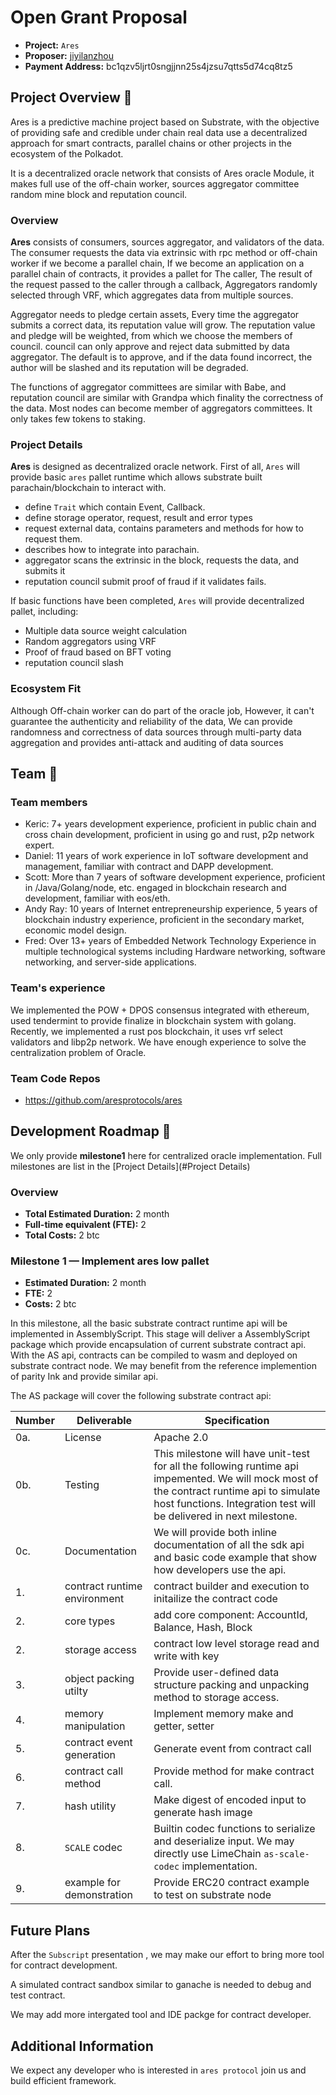 # Open Grant Proposal

* **Project:** `Ares`
* **Proposer:** [jiyilanzhou](https://github.com/jiyilanzhou)
* **Payment Address:**  bc1qzv5ljrt0sngjjnn25s4jzsu7qtts5d74cq8tz5

## Project Overview :page_facing_up:

Ares is a predictive machine project based on Substrate, with the objective of providing safe and credible under chain real data use a decentralized approach for smart contracts, parallel chains or other projects in the ecosystem of the Polkadot.

It is a decentralized oracle network that consists of Ares oracle Module, it makes full use of the off-chain worker, sources aggregator committee random mine block and reputation council.

### Overview

**Ares** consists of consumers, sources aggregator, and validators of the data. The consumer requests the data via extrinsic with rpc method or off-chain worker if we become a parallel chain, If we become an application on a parallel chain of contracts, it provides a pallet for The caller, The result of the request passed to the caller through a callback, Aggregators randomly selected through VRF, which aggregates data from multiple sources.

Aggregator needs to pledge certain assets, Every time the aggregator submits a correct data, its reputation value will grow. The reputation value and pledge will be weighted, from which we choose the members of council. council can only approve and reject data submitted by data aggregator. 
The default is to approve, and if the data found incorrect, the author will be slashed and its reputation will be degraded.

The functions of aggregator committees are similar with Babe, and reputation council are similar with Grandpa which finality the correctness of the data. Most nodes can become member of aggregators committees. It only takes few tokens to staking.

### Project Details

**Ares** is designed as decentralized oracle network. First of all, `Ares` will provide  basic `ares` pallet runtime which allows substrate built parachain/blockchain to interact with.

* define `Trait` which contain Event, Callback.
* define storage operator, request, result and error types
* request external data, contains parameters and methods for how to request them.
* describes how to integrate into parachain.
* aggregator scans the extrinsic in the block, requests the data, and submits it
* reputation council submit proof of fraud if it validates fails.

If basic functions have been completed, `Ares` will provide decentralized pallet, including:

* Multiple data source weight calculation
* Random aggregators using VRF 
* Proof of fraud based on BFT voting
* reputation council slash

### Ecosystem Fit

Although Off-chain worker can do part of the oracle job, However, it can't guarantee the authenticity and reliability of the data, We can provide randomness and correctness of data sources through multi-party data aggregation and provides anti-attack and auditing of data sources

## Team :busts_in_silhouette:

### Team members

* Keric: 7+ years development experience, proficient in public chain and cross chain development, proficient in using go and rust, p2p network expert.
* Daniel: 11 years of work experience in IoT software development and management, familiar with contract and DAPP development.
* Scott: More than 7 years of software development experience, proficient in /Java/Golang/node, etc. engaged in blockchain research and development, familiar with eos/eth.
* Andy Ray: 10 years of Internet entrepreneurship experience, 5 years of blockchain industry experience, proficient in the secondary market, economic model design.
* Fred: Over 13+ years of Embedded Network Technology Experience in multiple technological systems including Hardware networking, software networking, and server-side applications.

### Team's experience

We implemented the POW + DPOS consensus integrated with ethereum, used tendermint to provide finalize in blockchain system with golang. Recently, we implemented a rust pos blockchain, it  uses vrf select validators and libp2p network. We have enough experience to solve the centralization problem of Oracle.                                                                                                                                                                                                                                           

### Team Code Repos
* https://github.com/aresprotocols/ares

## Development Roadmap :nut_and_bolt:

We only provide **milestone1**  here for centralized oracle implementation. Full milestones are list in the [Project Details](#Project Details)

### Overview
* **Total Estimated Duration:** 2 month
* **Full-time equivalent (FTE):**  2
* **Total Costs:** 2 btc

### Milestone 1  — Implement ares low pallet
* **Estimated Duration:** 2 month
* **FTE:**  2
* **Costs:** 2 btc

In this milestone, all the basic substrate contract runtime api will be implemented in AssemblyScript. This stage will deliver a AssemblyScript package which provide encapsulation of current substrate contract api. With the AS api, contracts can be compiled to wasm and deployed on substrate contract node. We may benefit from the reference implemention of parity Ink and provide similar api.

The AS package will cover the following substrate contract api:

| Number | Deliverable | Specification |
| ------------- | ------------- | ------------- |
| 0a. | License | Apache 2.0 |
| 0b. | Testing | This milestone will have unit-test for all the following runtime api impemented. We will mock most of the contract runtime api to simulate host functions. Integration test will be delivered in next milestone. |
| 0c. | Documentation | We will provide both inline documentation of all the sdk api and  basic code example that show how developers use the api. |
| 1. | contract runtime environment | contract builder and execution to initailize the contract code |
| 2. | core types | add core component: AccountId, Balance, Hash, Block |
| 2. | storage access | contract low level storage read and write with key |
| 3. | object packing utilty | Provide user-defined data structure packing and unpacking method to storage access. |
| 4. | memory manipulation | Implement memory make and getter, setter |
| 5. | contract event generation | Generate event from contract call |
| 6. | contract call method | Provide method for make contract call. |
| 7. | hash utility | Make digest of encoded input to generate hash image |
| 8. | `SCALE` codec | Builtin codec functions to serialize and deserialize input. We may directly use LimeChain `as-scale-codec` implementation. |
| 9. | example for demonstration | Provide  ERC20 contract example to test on substrate node |

## Future Plans

After the `Subscript` presentation , we may make our effort to bring more  tool for contract development.

A simulated contract sandbox similar to ganache is needed to debug and test contract.

We may add more intergated tool and IDE packge for contract developer.

## Additional Information

We expect any developer who is interested in `ares protocol` join us and build efficient framework.
